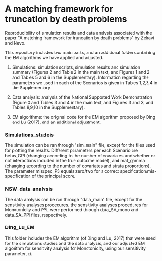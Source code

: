 A matching framework for truncation by death problems
================



Reproducibility of simulation results and data analysis associated with the paper "A matching framework for truncation by death problems" by Zehavi and Nevo.

This repository includes two main parts, and an additional folder containing the EM algorithms we have applied and adjusted.

1. Simulations: simulation scripts, simulation results and simulation summary
(Figures 2 and Table 2 in the main text, and Figures 1 and 2 and Tables 5 and 6 in the Supplementary).
Information regarding the parameters we used in each of the Scenarios is given in Tables 1,2,3,4 in the Supplementary

2. Data analysis: analysis of the National Supported Work Demonstration (Figure 3 and Tables 3 and 4 in the main text, and Figures 3 and 3, and Tables 8,9,10 in the Supplementary).

3. EM algorithms: the original code for the EM algorithm proposed by Ding and Lu (2017), and an additional adjustment.


### Simulations_studeis
The simulation can be ran through "sim_main" file, except for the files used for plotting the results. 
Different parameters per each Scenario are betas_GPI (changing according to the number of covariates and whether or not interactions included in the true outcome model), and mat_gamma (changing according to the number of covariates and strata proportions).
The parameter misspec_PS equals zero/two for a correct specification/mis-specification of the principal score.

### NSW_data_analysis
The data analysis can be ran through "data_main" file, except for the sensitivity analyses procedures.
the sensitivity analyses procedures for Monotonicity and PPI, were performed through data_SA_mono and data_SA_PPI files, respectively.

### Ding_Lu_EM
This folder includes the EM algorithm (of Ding and Lu, 2017) that were used for the simulations studies and the data analysis, 
and our adjusted EM algorithm for sensitivity analysis for Monotonicity, using our sensitivity parameter, xi.
